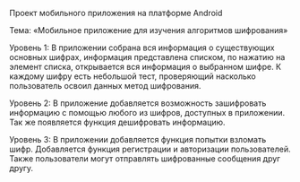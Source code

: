 Проект мобильного приложения на платформе Android

Тема: «Мобильное приложение для изучения алгоритмов шифрования»

Уровень 1: В приложении собрана вся информация о существующих основных шифрах, информация представлена списком, по нажатию на элемент списка, открывается вся информация о выбранном шифре. К каждому шифру есть небольшой тест, проверяющий насколько пользователь освоил данных метод шифрования.

Уровень 2: В приложение добавляется возможность зашифровать информацию с помощью любого из шифров, доступных в приложении. Так же появляется функция дешифровать информацию.

Уровень 3: В приложении добавляется функция попытки взломать шифр. Добавляется функция регистрации и авторизации пользователей. Также пользователи могут отправлять шифрованные сообщения друг другу.
